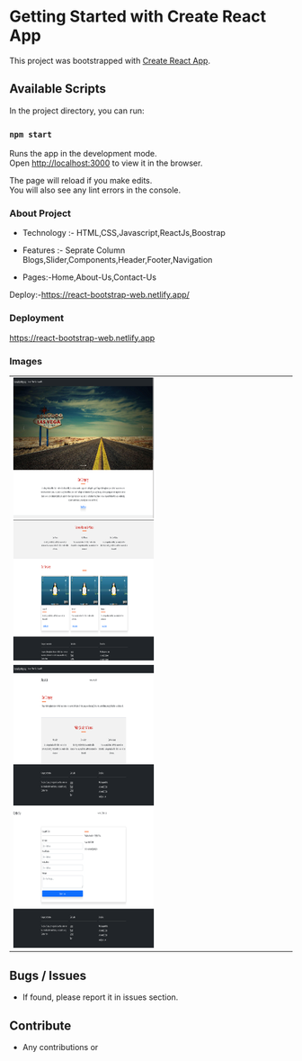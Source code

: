 # Getting Started with Create React App

This project was bootstrapped with [Create React App](https://github.com/facebook/create-react-app).

## Available Scripts

In the project directory, you can run:

### `npm start`

Runs the app in the development mode.\
Open [http://localhost:3000](http://localhost:3000) to view it in the browser.

The page will reload if you make edits.\
You will also see any lint errors in the console.


### About Project

- Technology :- HTML,CSS,Javascript,ReactJs,Boostrap

- Features :- Seprate Column Blogs,Slider,Components,Header,Footer,Navigation 

- Pages:-Home,About-Us,Contact-Us

Deploy:-https://react-bootstrap-web.netlify.app/

### Deployment

https://react-bootstrap-web.netlify.app

### Images
<table>
<tr>
<td><img src = "project-2-1.png" width="250" height="250">
<img src = "project 2-2.png" width="250" height="250"></td></tr>
<tr>
<td><img src = "project 2-3.png.png" width="250" height="250">
<img src = "project 2-4.png.png"width="250" height="250"></td></tr>
</table>

## Bugs / Issues
* If found, please report it in issues section.

## Contribute
* Any contributions or 

